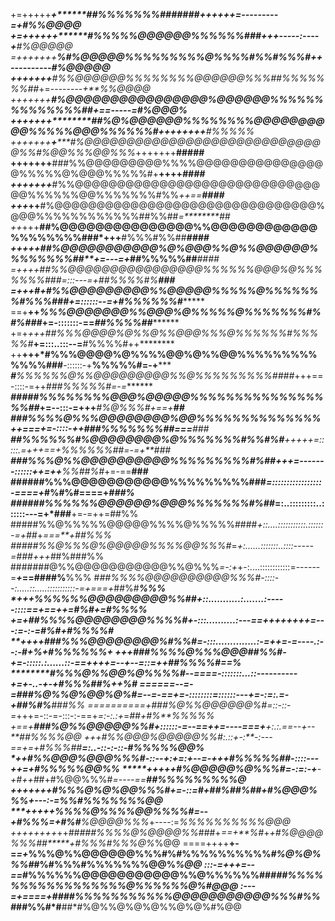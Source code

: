 +=+++++***********+*******##%%%%%%%#######*+++********+++=---------=+*#%%@@@@
+=++++++****************#%%%%%@@@@@@%%%%%%###*+*******+*+-----:----+**#%@@@@@
=+++++++**************%#%@@@@@%%%%%%%%%@%%%%#*%%#%%%#*+*+----------***#%@@@@@
+++++++************#%%@@@@@@%%%%%%%%@@@@@@%%%##%%%%%%%##*+=--------*+**%%@@@@
+++++++**********#%@@@@@@@@@@@@@@@@%@@@@@@%%%%%%%%%%%%%%##*+==-----=***#%@@@%
+++++++********##%@%@@@@@@%%%%%%%%@@@@@@@@@@%%%%%@@@%%%%%%#*++++++++***#%%%%%
+++++++**+*****#%@@@@@@@@@@@@@@@@@@@@@@@@@@@@@%%#%@@%%%@@%%%*+++++++****#####
+++++++****###%%@@@@@@@@@%%%%@@@@@@@@@@@@@@@@%%%%%@%@@@%%%%%#+**++++*****####
+++++++***#%%@@@@@@@@@@@@@@@@@@@@@@@@@@@@@@@%%%%%%@@%%%%%%%#%%*++==******####
+++*++****#%@@@@@@@@@@@@@@@@@@@@@@@@@@@@@@@%@@@%%%%%%%%%%%%##%%##*=********##
++*+++**##%@@@@@@@@@@@@@@@%%@@@@@@@@@@@@%%%%%%%%###*+++**#%%%#%%##*******####
++*+++*##%@@@@@@@@@@@%@%@@@%%@%%@@@@@@%%%%%%%%##**+=---=+*##%%%%%##******####
=++++*##%%@@@@@@@@@@@@@@@@%%%%%%@@@%@%%%%%%%###**=:::---=+*##%%%%#%*******###
=+++#*+#%%@@@@@@@@@%%@@@@@%%%%%@%%%%%%%#%%%###*+=::::::--=+*#%%%%%%#*********
==+**++*%%%@@@@@@@%%@@@%@%%%%%@%%%%%%%#%#%###*+=-:::::::-==*##%%%%##*********
+=+*+++##%%%@@@@%@%%@%%@@@%%%@%%%%%%#%%%%%#***+=:::..:::--=**#%%%%#++********
++**+++*#%%%@@@@%@%%%%@@%@%%@@%%%%%%%%%%%%%###**-::::::-+****%%%%%#=-+*******
***#****%%%%%%@%%@@@@@@@@@%%@%%%%%%%%%####*+++==-::::-=++*###%%%%%#=-=*******
***#####%%%%%%%%@@@%@@@@@%%%%%%%%%%%%%%%%%##*+=--:::-=+++***#%@%%%#+==+****##
***###%%%%@%%%@@@@@@@@%@@%%%%%%%%%%%%%%++===*+=-::::-++###%%%%%%%##*===***###
****##%%%%%%#%@@@@@@@@%@%%%%%%%#%%#%#***+++++=:::::.=+++==+%%%%%%##*=-=+**###
***###%%%@%%@@@@@@@@@@%%%%%%%%%#%##*+++=-------::::::++=++**%%##%#*+=-==**###
**######%%%@@@@@@@@@@@%%%%%%%%%###*=:::::::::::::::::-====+*#%#%#**====+*###%
######%%%%%%@@@@@@%@@@%%%%%%%#%##*=:..:::::::::..::::::---=+*###**+=-=++=##%%
#####%%@%%%%%@@@@@%%%%@%%%%%####*+::....:::::::::::.::::::-=+##*+*===**+##%%%
#####%%@%%%@%@@@@@%%%%@@%%%#*=***+:......:::::::..::::-----=*###*+++#*#%###%%
#######@%%@@@@@@@@@@@%%@%%%*=-:+*+-:....::::::::::::=------=***+*==####%**%%%
#****#*#%%%%@@@@@@@@@@%%%#*-::::--:.....::.....:::::::::::-=*+===+*##%#***%%%
****+++%%%%%%@@@@@@@@@%%##+::...........:.......:-----::::==+==++=*#%#+=#%%%%
****+=+##%%%%@@@@@@@@%%%%#+-:::..........:---==++++++++=---:=-:-=*#%#+*#%%%%#
**++++*###%%%@@@@@@@@%#%%#*=-:::..............:-=++=-=----.:--:-#+%+#%%%%%%*+
***+++*###%%%%@%%%@@@##%%#*-+=-:::::.:......::-==++++=--+--=::=++*##%%%%#==*%
**********#%%%@%%@@%@%%%%#--====-:::::::...::----------+=+-..-+-+#%%%##%++*%#
======--=-=###%@%%@%@@%@%#=--=-==+=-::::::::=::::::---+=-:=:.=-+##%#*%**###%%
==========+###%@%%@@@@@@%#=::-::-=*+++=-::-=-:::-:-==+*=:-:.:+*=*##+#%**%%%%%
+==+*******###%@%%@@@@@%%#+::::::-*=--==++=----===+****+:.:.==--+--**##%%%%@@
*+++*******#%%@@@%@@@@@%%#*:.::+-:**-:---==+=*+#%%%##**=:..-::-:-::-#%%%%%@@%
*******++***#%%@@@%@@@%%%#*-::--+:*+=:+--=-++*+#%%%%%##-::::---++=+#%%%%%@@%%
*******+++++*#%@@@@@%@%%%#*=-:=:-+**-+#*++*#*#+#%@@%%%#*=----==**##%%%%%%%%%@
******+++++++#%%%@%@%@@%%%#+=*-::=#+##%##*%*##+#%@@@%%%*+---:-=**%%#%%%%%%%@@
*******+++++*%%%%@%%%%@@%%%%#*=--*+#%%%*=+#%#**%@@@@%%%*+----:=*%%%%%%%%%%@@@
++++++++*++*#####%%%%@%@@@@%%*###+*==+**%#*+*+#%@@@@%%%##*****+#%%%#%%%@%*%@@
====++++**+-=*=+*%%%@%%@@@@@@%%%#%#%%%%%%%%%%*#%@%@%%%#*#%#%%%#%%%%%%%@@%*%@@
:::-=+++=--==*#%%%%%%@@@@@@@@@@@%%@%%%%%%##*###%%%%%%%%%%%%%%%%%@%%%%%%@%#@@@
:---=+====+####%%%%%%%%%%%@@@@@@@@@@@%%%#%%#*##%%#*#**##*#%@%%@%@%@%%@%@%#%@@
